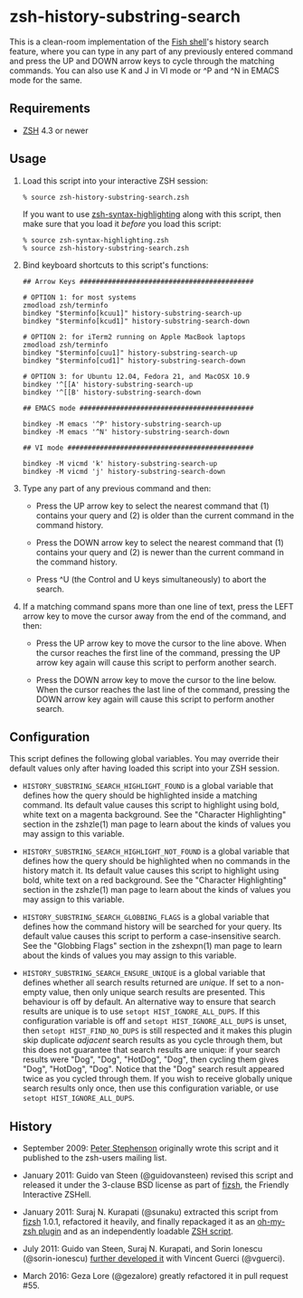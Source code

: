 # zsh-history-substring-search

This is a clean-room implementation of the [Fish shell][1]'s history search
feature, where you can type in any part of any previously entered command
and press the UP and DOWN arrow keys to cycle through the matching commands.
You can also use K and J in VI mode or ^P and ^N in EMACS mode for the same.

[1]: http://fishshell.com
[2]: http://www.zsh.org/mla/users/2009/msg00818.html
[3]: http://sourceforge.net/projects/fizsh/
[4]: https://github.com/robbyrussell/oh-my-zsh/pull/215
[5]: https://github.com/zsh-users/zsh-history-substring-search
[6]: https://github.com/zsh-users/zsh-syntax-highlighting


Requirements
------------------------------------------------------------------------------

* [ZSH](http://zsh.sourceforge.net) 4.3 or newer


Usage
------------------------------------------------------------------------------

1.  Load this script into your interactive ZSH session:

        % source zsh-history-substring-search.zsh

    If you want to use [zsh-syntax-highlighting][6] along with this script,
    then make sure that you load it *before* you load this script:

        % source zsh-syntax-highlighting.zsh
        % source zsh-history-substring-search.zsh

2.  Bind keyboard shortcuts to this script's functions:

        ## Arrow Keys ###########################################

        # OPTION 1: for most systems
        zmodload zsh/terminfo
        bindkey "$terminfo[kcuu1]" history-substring-search-up
        bindkey "$terminfo[kcud1]" history-substring-search-down

        # OPTION 2: for iTerm2 running on Apple MacBook laptops
        zmodload zsh/terminfo
        bindkey "$terminfo[cuu1]" history-substring-search-up
        bindkey "$terminfo[cud1]" history-substring-search-down

        # OPTION 3: for Ubuntu 12.04, Fedora 21, and MacOSX 10.9
        bindkey '^[[A' history-substring-search-up
        bindkey '^[[B' history-substring-search-down

        ## EMACS mode ###########################################

        bindkey -M emacs '^P' history-substring-search-up
        bindkey -M emacs '^N' history-substring-search-down

        ## VI mode ##############################################

        bindkey -M vicmd 'k' history-substring-search-up
        bindkey -M vicmd 'j' history-substring-search-down

3.  Type any part of any previous command and then:

    * Press the UP arrow key to select the nearest command that (1) contains
      your query and (2) is older than the current command in the command
      history.

    * Press the DOWN arrow key to select the nearest command that (1)
      contains your query and (2) is newer than the current command in the
      command history.

    * Press ^U (the Control and U keys simultaneously) to abort the search.

4.  If a matching command spans more than one line of text, press the LEFT
    arrow key to move the cursor away from the end of the command, and then:

    * Press the UP arrow key to move the cursor to the line above.  When the
      cursor reaches the first line of the command, pressing the UP arrow
      key again will cause this script to perform another search.

    * Press the DOWN arrow key to move the cursor to the line below.  When
      the cursor reaches the last line of the command, pressing the DOWN
      arrow key again will cause this script to perform another search.


Configuration
------------------------------------------------------------------------------

This script defines the following global variables. You may override their
default values only after having loaded this script into your ZSH session.

* `HISTORY_SUBSTRING_SEARCH_HIGHLIGHT_FOUND` is a global variable that defines
  how the query should be highlighted inside a matching command. Its default
  value causes this script to highlight using bold, white text on a magenta
  background. See the "Character Highlighting" section in the zshzle(1) man
  page to learn about the kinds of values you may assign to this variable.

* `HISTORY_SUBSTRING_SEARCH_HIGHLIGHT_NOT_FOUND` is a global variable that
  defines how the query should be highlighted when no commands in the
  history match it. Its default value causes this script to highlight using
  bold, white text on a red background. See the "Character Highlighting"
  section in the zshzle(1) man page to learn about the kinds of values you
  may assign to this variable.

* `HISTORY_SUBSTRING_SEARCH_GLOBBING_FLAGS` is a global variable that defines
  how the command history will be searched for your query. Its default value
  causes this script to perform a case-insensitive search. See the "Globbing
  Flags" section in the zshexpn(1) man page to learn about the kinds of
  values you may assign to this variable.

* `HISTORY_SUBSTRING_SEARCH_ENSURE_UNIQUE` is a global variable that defines
  whether all search results returned are _unique_. If set to a non-empty
  value, then only unique search results are presented. This behaviour is off
  by default. An alternative way to ensure that search results are unique is
  to use `setopt HIST_IGNORE_ALL_DUPS`. If this configuration variable is off
  and `setopt HIST_IGNORE_ALL_DUPS` is unset, then `setopt HIST_FIND_NO_DUPS`
  is still respected and it makes this plugin skip duplicate _adjacent_ search
  results as you cycle through them, but this does not guarantee that search
  results are unique: if your search results were "Dog", "Dog", "HotDog",
  "Dog", then cycling them gives "Dog", "HotDog", "Dog". Notice that the "Dog"
  search result appeared twice as you cycled through them. If you wish to
  receive globally unique search results only once, then use this
  configuration variable, or use `setopt HIST_IGNORE_ALL_DUPS`.


History
------------------------------------------------------------------------------

* September 2009: [Peter Stephenson][2] originally wrote this script and it
  published to the zsh-users mailing list.

* January 2011: Guido van Steen (@guidovansteen) revised this script and
  released it under the 3-clause BSD license as part of [fizsh][3], the
  Friendly Interactive ZSHell.

* January 2011: Suraj N. Kurapati (@sunaku) extracted this script from
  [fizsh][3] 1.0.1, refactored it heavily, and finally repackaged it as an
  [oh-my-zsh plugin][4] and as an independently loadable [ZSH script][5].

* July 2011: Guido van Steen, Suraj N. Kurapati, and Sorin Ionescu
  (@sorin-ionescu) [further developed it][4] with Vincent Guerci (@vguerci).

* March 2016: Geza Lore (@gezalore) greatly refactored it in pull request #55.
